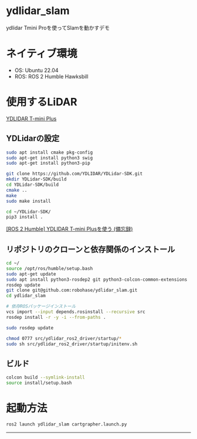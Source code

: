 # ydlidar_slam
ydlidar Tmini Proを使ってSlamを動かすデモ

# ネイティブ環境

- OS: Ubuntu 22.04
- ROS: ROS 2 Humble Hawksbill

# 使用するLiDAR
[YDLIDAR T-mini Plus](https://www.switch-science.com/products/9751)

## YDLidarの設定
```bash
sudo apt install cmake pkg-config
sudo apt-get install python3 swig
sudo apt-get install python3-pip

git clone https://github.com/YDLIDAR/YDLidar-SDK.git
mkdir YDLidar-SDK/build
cd YDLidar-SDK/build
cmake ..
make
sudo make install

cd ~/YDLidar-SDK/
pip3 install .
```
[[ROS 2 Humble] YDLIDAR T-mini Plusを使う (備忘録)](https://zenn.dev/robohase01/articles/2d3886a4c100c7)


## リポジトリのクローンと依存関係のインストール

```bash
cd ~/
source /opt/ros/humble/setup.bash
sudo apt-get update
sudo apt install python3-rosdep2 git python3-colcon-common-extensions
rosdep update
git clone git@github.com:robohase/ydlidar_slam.git
cd ydlidar_slam

# 依存ROSパッケージインストール
vcs import --input depends.rosinstall --recursive src
rosdep install -r -y -i --from-paths .

sudo rosdep update

chmod 0777 src/ydlidar_ros2_driver/startup/*
sudo sh src/ydlidar_ros2_driver/startup/initenv.sh
```

## ビルド
```bash
colcon build --symlink-install
source install/setup.bash
```

# 起動方法
```bash
ros2 launch ydlidar_slam cartgrapher.launch.py
```
---